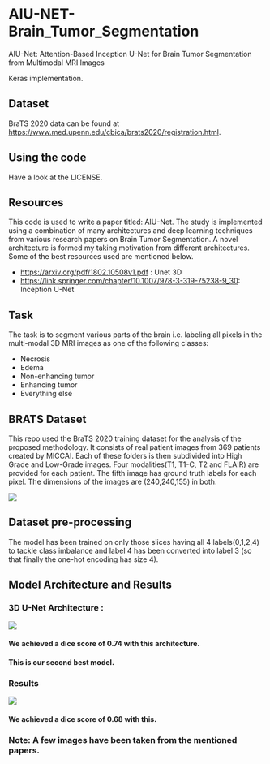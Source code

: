 # AIU-NET-Brain_Tumor_Segmentation
AIU-Net: Attention-Based Inception U-Net for Brain Tumor Segmentation from Multimodal MRI Images

Keras implementation.

## Dataset
BraTS 2020  data can be found at https://www.med.upenn.edu/cbica/brats2020/registration.html.

## Using the code
Have a look at the LICENSE.

## Resources
This code is used to write a paper titled: AIU-Net. The study is implemented using a combination of many architectures and deep learning techniques from various research papers on Brain Tumor Segmentation. A novel architecture is formed my taking motivation from different architectures. Some of the best resources used are mentioned below.

- https://arxiv.org/pdf/1802.10508v1.pdf : Unet 3D
- https://link.springer.com/chapter/10.1007/978-3-319-75238-9_30: Inception U-Net


## Task
The task is to segment various parts of the brain i.e. labeling all pixels in the multi-modal 3D  MRI images as one of the following classes:
- Necrosis
- Edema
- Non-enhancing tumor
- Enhancing tumor 
- Everything else

## BRATS Dataset 
This repo used the BraTS 2020 training dataset for the analysis of the proposed methodology. It consists of real patient images from 369 patients created by MICCAI. Each of these folders is then subdivided into High Grade and Low-Grade images. Four modalities(T1, T1-C, T2 and FLAIR) are provided for each patient. The fifth image has ground truth labels for each pixel. The dimensions of the images are (240,240,155) in both.

![](Captures/Dataset.png)


## Dataset pre-processing 
The model has been trained on only those slices having all 4 labels(0,1,2,4) to tackle class imbalance and label 4 has been converted into label 3 (so that finally the one-hot encoding has size 4).

## Model Architecture and Results
### 3D U-Net Architecture :

![](Captures/Unet3d.png)


#### We achieved a dice score of 0.74 with this architecture.
#### This is our second best model.

### Results
![](Captures/unet_im.PNG)



#### We achieved a dice score of 0.68 with this.



### Note: A few images have been taken from the mentioned papers.



